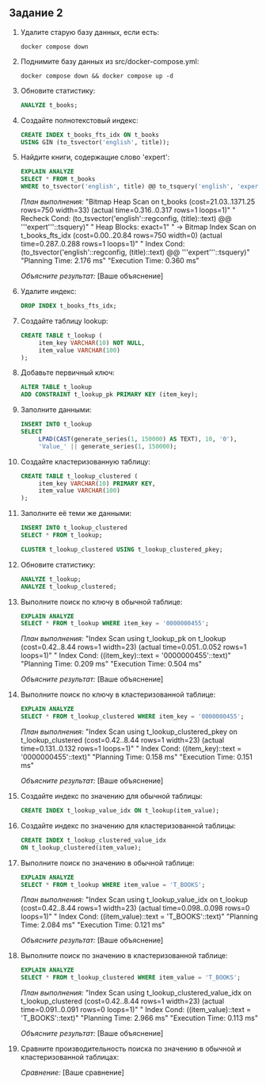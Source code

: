 ## Задание 2

1. Удалите старую базу данных, если есть:
    ```shell
    docker compose down
    ```

2. Поднимите базу данных из src/docker-compose.yml:
    ```shell
    docker compose down && docker compose up -d
    ```

3. Обновите статистику:
    ```sql
    ANALYZE t_books;
    ```

4. Создайте полнотекстовый индекс:
    ```sql
    CREATE INDEX t_books_fts_idx ON t_books 
    USING GIN (to_tsvector('english', title));
    ```

5. Найдите книги, содержащие слово 'expert':
    ```sql
    EXPLAIN ANALYZE
    SELECT * FROM t_books 
    WHERE to_tsvector('english', title) @@ to_tsquery('english', 'expert');
    ```
    
    *План выполнения:*
    "Bitmap Heap Scan on t_books  (cost=21.03..1371.25 rows=750 width=33) (actual time=0.316..0.317 rows=1 loops=1)"
     "  Recheck Cond: (to_tsvector('english'::regconfig, (title)::text) @@ '''expert'''::tsquery)"
     "  Heap Blocks: exact=1"
     "  ->  Bitmap Index Scan on t_books_fts_idx  (cost=0.00..20.84 rows=750 width=0) (actual time=0.287..0.288 rows=1 loops=1)"
     "        Index Cond: (to_tsvector('english'::regconfig, (title)::text) @@ '''expert'''::tsquery)"
     "Planning Time: 2.176 ms"
     "Execution Time: 0.360 ms"
    
    *Объясните результат:*
    [Ваше объяснение]

6. Удалите индекс:
    ```sql
    DROP INDEX t_books_fts_idx;
    ```

7. Создайте таблицу lookup:
    ```sql
    CREATE TABLE t_lookup (
         item_key VARCHAR(10) NOT NULL,
         item_value VARCHAR(100)
    );
    ```

8. Добавьте первичный ключ:
    ```sql
    ALTER TABLE t_lookup 
    ADD CONSTRAINT t_lookup_pk PRIMARY KEY (item_key);
    ```

9. Заполните данными:
    ```sql
    INSERT INTO t_lookup 
    SELECT 
         LPAD(CAST(generate_series(1, 150000) AS TEXT), 10, '0'),
         'Value_' || generate_series(1, 150000);
    ```

10. Создайте кластеризованную таблицу:
     ```sql
     CREATE TABLE t_lookup_clustered (
          item_key VARCHAR(10) PRIMARY KEY,
          item_value VARCHAR(100)
     );
     ```

11. Заполните её теми же данными:
     ```sql
     INSERT INTO t_lookup_clustered 
     SELECT * FROM t_lookup;
     
     CLUSTER t_lookup_clustered USING t_lookup_clustered_pkey;
     ```

12. Обновите статистику:
     ```sql
     ANALYZE t_lookup;
     ANALYZE t_lookup_clustered;
     ```

13. Выполните поиск по ключу в обычной таблице:
     ```sql
     EXPLAIN ANALYZE
     SELECT * FROM t_lookup WHERE item_key = '0000000455';
     ```
     
     *План выполнения:*
     "Index Scan using t_lookup_pk on t_lookup  (cost=0.42..8.44 rows=1 width=23) (actual time=0.051..0.052 rows=1 loops=1)"
     "  Index Cond: ((item_key)::text = '0000000455'::text)"
     "Planning Time: 0.209 ms"
     "Execution Time: 0.504 ms"
     
     *Объясните результат:*
     [Ваше объяснение]

14. Выполните поиск по ключу в кластеризованной таблице:
     ```sql
     EXPLAIN ANALYZE
     SELECT * FROM t_lookup_clustered WHERE item_key = '0000000455';
     ```
     
     *План выполнения:*
     "Index Scan using t_lookup_clustered_pkey on t_lookup_clustered  (cost=0.42..8.44 rows=1 width=23) (actual time=0.131..0.132 rows=1 loops=1)"
     "  Index Cond: ((item_key)::text = '0000000455'::text)"
     "Planning Time: 0.158 ms"
     "Execution Time: 0.151 ms"
     
     *Объясните результат:*
     [Ваше объяснение]

15. Создайте индекс по значению для обычной таблицы:
     ```sql
     CREATE INDEX t_lookup_value_idx ON t_lookup(item_value);
     ```

16. Создайте индекс по значению для кластеризованной таблицы:
     ```sql
     CREATE INDEX t_lookup_clustered_value_idx 
     ON t_lookup_clustered(item_value);
     ```

17. Выполните поиск по значению в обычной таблице:
     ```sql
     EXPLAIN ANALYZE
     SELECT * FROM t_lookup WHERE item_value = 'T_BOOKS';
     ```
     
     *План выполнения:*
     "Index Scan using t_lookup_value_idx on t_lookup  (cost=0.42..8.44 rows=1 width=23) (actual time=0.098..0.098 rows=0 loops=1)"
     "  Index Cond: ((item_value)::text = 'T_BOOKS'::text)"
     "Planning Time: 2.084 ms"
     "Execution Time: 0.121 ms"
     
     *Объясните результат:*
     [Ваше объяснение]

18. Выполните поиск по значению в кластеризованной таблице:
     ```sql
     EXPLAIN ANALYZE
     SELECT * FROM t_lookup_clustered WHERE item_value = 'T_BOOKS';
     ```
     
     *План выполнения:*
     "Index Scan using t_lookup_clustered_value_idx on t_lookup_clustered  (cost=0.42..8.44 rows=1 width=23) (actual time=0.091..0.091 rows=0 loops=1)"
     "  Index Cond: ((item_value)::text = 'T_BOOKS'::text)"
     "Planning Time: 2.966 ms"
     "Execution Time: 0.113 ms"
     
     *Объясните результат:*
     [Ваше объяснение]

19. Сравните производительность поиска по значению в обычной и кластеризованной таблицах:
     
     *Сравнение:*
     [Ваше сравнение]